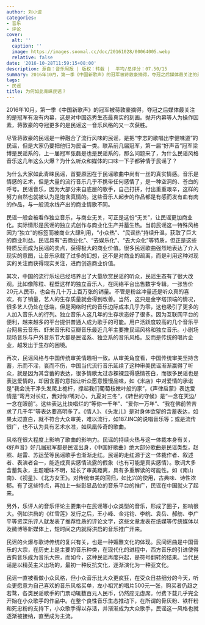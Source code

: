 ```yaml
---
author: 刘小波
categories:
- 音乐
- 评论
cover:
  alt: ''
  caption: ''
  image: https://images.soomal.cc/doc/20161028/00064005.webp
  relative: false
date: '2016-10-28T11:59:15+08:00'
description: 源自：音乐周报 | 版权：转载 |  平均/总评分：07.50/15
summary: 2016年10月，第一季《中国新歌声》的冠军被蒋敦豪摘得，夺冠之后媒体最关注的是冠军有没有内幕，这是对中国选秀生态最真实的刻画。抛开内幕等人为操作因素，蒋敦豪的夺冠更多的是民谣这一音乐风格的又一次获胜……
tags:
- 民谣
title: 为何如此青睐民谣？
---
```


2016年10月，第一季《中国新歌声》的冠军被蒋敦豪摘得，夺冠之后媒体最关注的是冠军有没有内幕，这是对中国选秀生态最真实的刻画。抛开内幕等人为操作因素，蒋敦豪的夺冠更多的是民谣这一音乐风格的又一次获胜。

尽管蒋敦豪的民谣是一种融合了流行风味的民谣，是把“李志的歌唱出李健味道”的民谣，但是大家仍要把他归为民谣一类。联系前几届冠军，第一届“好声音”冠军梁博是民谣系的，上一届冠军张磊是也是民谣系的，那么问题来了，为什么民谣风格音乐这几年这么火爆？为什么听众和媒体的口味一下子都钟情于民谣了？

为什么大家如此青睐民谣，首要原因在于民谣歌曲中尚有一丝的真实情感。音乐是情感的艺术，但是大量的流行音乐几乎不携带任何感情了，是一种空洞的、苍白的呼号。民谣音乐，因为大部分来自底层的歌手，自己打拼，付出重重艰辛，这样的努力自然也就被认为是饱含真情的。这些音乐人起步的作品都是有感而发有血有肉的作品，与一般流水线产出的商业情歌不同。

民谣一般会被看作独立音乐，与商业无关，可正是这份“无关”，让民谣更加商业化。实际情形是民谣的独立式创作与商业化生产并蓄生热。当前民谣这一特殊风格因为“独立”的标签而被商业大肆利用，“小众热”、“民谣热”持续升温，获取了巨大的商业利益。民谣具有“去商业化”、“去娱乐化”、“去大众化”等特质，但正是这些特质反而成为民谣的卖点，获得极大的商业价值。很多民谣歌曲强烈地表达了介入现实的意图，让音乐承载了过多的幻想，这不是对商业的疏离，而是利用这种对现实的关注而获得现实关注，进而创造商业价值。

其次，中国的流行乐坛已经培养出了大量欣赏民谣的听众，民谣生态有了很大改观。比如像陈粒、程壁这样的独立音乐人，在网络平台出售数字专辑，一张售价20元人民币，也会有几十万上百万张的销量。不管是粉丝冲量还是听众真的喜欢，有了销量，艺人的生存质量就会得到改善。当然，这只是金字塔顶端的情况，很多艺人仍处在低端，但是网络时代的音乐边际成本几乎为零，这也吸引了更多的人加入音乐人的行列。独立音乐人这几年的生存状态好了很多。因为互联网平台的便利，越来越多的平台提供普通人成为歌手的可能。用户活跃度较高的几个音乐平台网易云音乐、虾米音乐和豆瓣音乐最近几年主要推民谣风格和独立音乐。小剧场现场音乐与户外音乐节大都是民谣系、独立系的音乐风格。反而是传统的唱片企业，越发出于生存的困境。

再次，民谣风格与中国传统审美情趣相一致。从审美角度看，中国传统审美坚持含蓄，乐而不淫，哀而不伤，中国当代流行音乐延续了这种审美民谣渐渐赢得了听众，就是因为其含蓄的表达，很多情歌太过赤裸裸显得感情苍白，而很多民谣也是表达爱情的，却因含蓄的意指让听众愿意慢慢品味，如《米店》中对爱情的承诺是“我会洗干净头发爬上桅杆，撑起我们葡萄枝嫩叶般的家”，《声律启蒙》表达爱情是“弯月对长虹，我对你/嘴对心，九夏对三冬”，《转世的守候》是“一念在天边/一念在眼前”。这些表达比快唱烂的“等你一千年”、“爱你一万年”、“我在佛前苦苦求了几千年”等表达要高明多了。《情人》、《头发儿》是对身体欲望的含蓄表达，如果太过直白，就不符合大众审美，难以流行，如187.INC的说唱音乐等；或是流传很广，也不认为具有艺术水准，如凤凰传奇的歌曲。

风格在很大程度上影响了歌曲的影响力。民谣的持续火热与这一体裁本身有关，《好声音》好几届冠军都是民谣出身，《中国好歌曲》绝大部分歌曲是民谣类型，赵照、赵雷、苏运莹等民谣歌手也渐渐走红。民谣的走红源于这一体裁作者、叙述者、表演者合一，能造成真实感情流露的假象（也有可能是真实感情）。歌词大多含蓄隽永，主题暧昧不明，延长了审美距离，具有多重解读的可能性。如《南山南》、《视星》、《北方女王》。对传统审美的回归，如比兴的使用，古典味、诗性浓郁。有了这些特点，再加上一些彰显品位的音乐平台的推广，民谣在中国就火了起来。

另外，乐评人的音乐评论主要集中在民谣等小众类型的音乐，形成了圈子，影响很大。例如洪启的《红雪莲》发行之后，王小峰、金兆钧、李皖、袁岳、郝舫、李广平等资深乐评人就发表了推荐性质的评论文字，这些文章发表在纸媒等传统媒体以及微博等新媒体上，短时间之内就将洪启的音乐推广开来。

民谣的火爆与歌诗传统的复兴有关，也是一种媚雅文化的体现。民间谣曲是中国音乐的大宗，在历史上是主要的音乐种类，在现代化的进程中，西方音乐的引进使得古典音乐成为音乐大宗，而如今，这种民谣再度兴起，是符号翻转的结果。当代民谣是以精英主义出场的，最初一种反抗文化，逐渐演化为一种亚文化。

民谣一直被看做小众风格，但小众音乐比大众更疯狂，在受众日益细分的今天，听众更愿意为自己喜欢的音乐风格买单，左小祖咒的唱片500元一张，购买者仍趋之若鹜，各类民谣歌手的门票动辄数百元人民币，仍然座无虚席。付费下载几乎完全开始在小众歌手的作品中。在整个良性音乐生态推动下，在所谓的骨灰粉、铁杆粉和死忠粉的支持下，小众歌手得以存活，并渐渐成为大众歌手，民谣这一风格也就逐渐被接纳，直至成为主流。